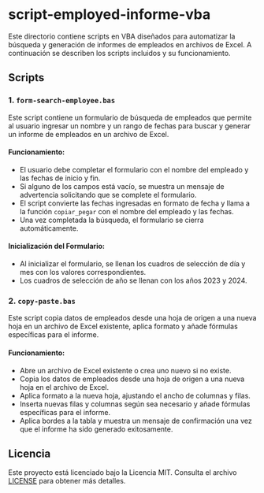 # script-employed-informe-vba

Este directorio contiene scripts en VBA diseñados para automatizar la búsqueda y generación de informes de empleados en archivos de Excel. A continuación se describen los scripts incluidos y su funcionamiento.

## Scripts

### 1. `form-search-employee.bas`

Este script contiene un formulario de búsqueda de empleados que permite al usuario ingresar un nombre y un rango de fechas para buscar y generar un informe de empleados en un archivo de Excel.

#### Funcionamiento:
- El usuario debe completar el formulario con el nombre del empleado y las fechas de inicio y fin.
- Si alguno de los campos está vacío, se muestra un mensaje de advertencia solicitando que se complete el formulario.
- El script convierte las fechas ingresadas en formato de fecha y llama a la función `copiar_pegar` con el nombre del empleado y las fechas.
- Una vez completada la búsqueda, el formulario se cierra automáticamente.

#### Inicialización del Formulario:
- Al inicializar el formulario, se llenan los cuadros de selección de día y mes con los valores correspondientes.
- Los cuadros de selección de año se llenan con los años 2023 y 2024.

### 2. `copy-paste.bas`

Este script copia datos de empleados desde una hoja de origen a una nueva hoja en un archivo de Excel existente, aplica formato y añade fórmulas específicas para el informe.

#### Funcionamiento:
- Abre un archivo de Excel existente o crea uno nuevo si no existe.
- Copia los datos de empleados desde una hoja de origen a una nueva hoja en el archivo de Excel.
- Aplica formato a la nueva hoja, ajustando el ancho de columnas y filas.
- Inserta nuevas filas y columnas según sea necesario y añade fórmulas específicas para el informe.
- Aplica bordes a la tabla y muestra un mensaje de confirmación una vez que el informe ha sido generado exitosamente.

## Licencia

Este proyecto está licenciado bajo la Licencia MIT. Consulta el archivo [LICENSE](../LICENSE) para obtener más detalles.